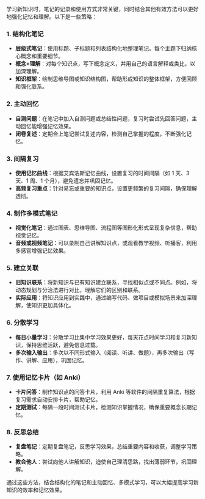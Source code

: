 学习新知识时，笔记的记录和使用方式非常关键，同时结合其他有效方法可以更好地强化记忆和理解。以下是一些策略：

### 1. **结构化笔记**
   - **层级式笔记**：使用标题、子标题和列表结构化地整理笔记。每个主题下归纳核心概念和重要细节。
   - **概念+理解**：对每个知识点，写下概念定义，并用自己的语言解释或类比，以加深理解。
   - **知识框架**：绘制思维导图或知识结构图，帮助形成知识的整体框架，方便回顾和强化联系。

### 2. **主动回忆**
   - **自测问题**：在笔记中加入自测问题或总结性问题，复习时尝试先回答问题，主动回忆能增强记忆效果。
   - **闭卷复述**：定期合上笔记尝试复述内容，检测自己掌握的程度，不断强化记忆。

### 3. **间隔复习**
   - **使用记忆曲线**：根据艾宾浩斯记忆曲线，设置复习的时间间隔（如 1 天、3 天、1 周、1 个月），避免遗忘并巩固记忆。
   - **高频复习重点**：针对易忘或重要的知识点，设置更频繁的复习间隔，确保理解透彻。

### 4. **制作多模式笔记**
   - **视觉化笔记**：通过图表、思维导图、流程图等图形化形式呈现复杂信息，帮助视觉记忆。
   - **音频或视频笔记**：可以录制自己讲解知识点，或观看教学视频、听播客，利用多感官增强记忆效果。

### 5. **建立关联**
   - **旧知识联系**：将新知识与已有知识建立联系，寻找相似点或不同点。例如，将动态规划与分治法进行对比，理解它们的区别和联系。
   - **实际应用**：将知识应用到实践中，通过编写代码、做项目或模拟场景来加深理解，使知识更加具体化。

### 6. **分散学习**
   - **每日小量学习**：分散学习比集中学习效果更好，每天花点时间学习和复习新知识，保持思维活跃，避免信息过载。
   - **多次输入输出**：多次以不同形式输入（阅读、听讲、做题），再多次输出（写作、讲解、应用），巩固记忆。

### 7. **使用记忆卡片（如 Anki）**
   - **卡片问答**：制作知识点的问答卡片，利用 Anki 等软件的间隔重复算法，根据复习需求自动安排卡片，帮助记忆。
   - **定期测试**：每隔一段时间测试卡片，检测知识掌握情况，确保重要概念长期记忆。

### 8. **反思总结**
   - **复盘笔记**：定期复盘笔记，反思学习效果，总结重要内容和收获，调整学习策略。
   - **教会他人**：尝试向他人讲解知识，迫使自己理清思路，找出薄弱环节，巩固理解。

通过这些方法，结合结构化的笔记和主动回忆、多模式学习，可以大幅提高学习新知识的效率和记忆效果。